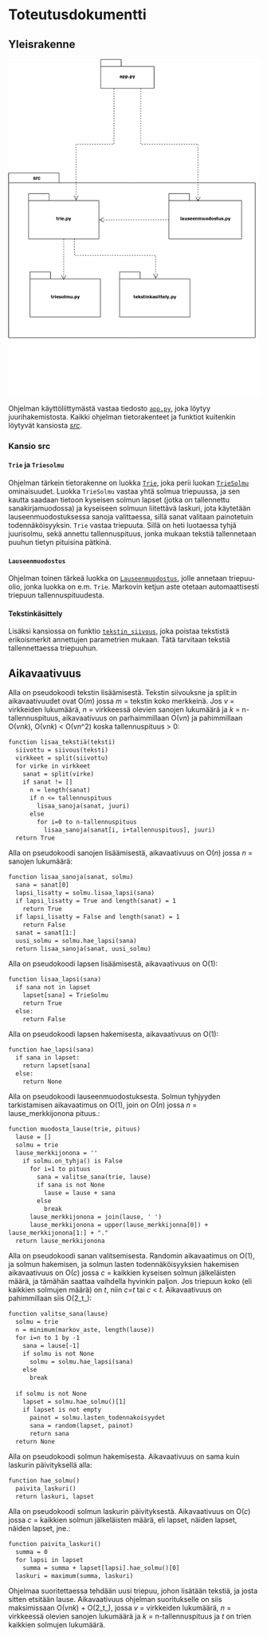 # Toteutusdokumentti

## Yleisrakenne
![](https://raw.githubusercontent.com/MillaKelhu/Lausegeneraattori_tiralabra2021/main/dokumentaatio/kuvat/ohjelman_rakenne.png)

Ohjelman käyttöliittymästä vastaa tiedosto [`app.py`](https://github.com/MillaKelhu/Lausegeneraattori_tiralabra2021/blob/main/app.py), joka löytyy juurihakemistosta. Kaikki ohjelman tietorakenteet ja funktiot kuitenkin löytyvät kansiosta [_src_](https://github.com/MillaKelhu/Lausegeneraattori_tiralabra2021/tree/main/src).

### Kansio src

#### `Trie` ja `Triesolmu`
Ohjelman tärkein tietorakenne on luokka [`Trie`](https://github.com/MillaKelhu/Lausegeneraattori_tiralabra2021/blob/main/src/trie.py), joka perii luokan [`TrieSolmu`](https://github.com/MillaKelhu/Lausegeneraattori_tiralabra2021/blob/main/src/triesolmu.py) ominaisuudet. Luokka `TrieSolmu` vastaa yhtä solmua triepuussa, ja sen kautta saadaan tietoon kyseisen solmun lapset (jotka on tallennettu sanakirjamuodossa) ja kyseiseen solmuun liitettävä laskuri, jota käytetään lauseenmuodostuksessa sanoja valittaessa, sillä sanat valitaan painotetuin todennäköisyyksin. `Trie` vastaa triepuuta. Sillä on heti luotaessa tyhjä juurisolmu, sekä annettu tallennuspituus, jonka mukaan tekstiä tallennetaan puuhun tietyn pituisina pätkinä. 

#### `Lauseenmuodostus`
Ohjelman toinen tärkeä luokka on [`Lauseenmuodostus`](https://github.com/MillaKelhu/Lausegeneraattori_tiralabra2021/blob/main/src/lauseenmuodostus.py), jolle annetaan triepuu-olio, jonka luokka on e.m. `Trie`. Markovin ketjun aste otetaan automaattisesti triepuun tallennuspituudesta. 

#### Tekstinkäsittely
Lisäksi kansiossa on funktio [`tekstin_siivous`](https://github.com/MillaKelhu/Lausegeneraattori_tiralabra2021/blob/main/src/tekstinkasittely.py), joka poistaa tekstistä erikoismerkit annettujen parametrien mukaan. Tätä tarvitaan tekstiä tallennettaessa triepuuhun.

## Aikavaativuus
Alla on pseudokoodi tekstin lisäämisestä. Tekstin siivouksne ja split:in aikavaativuudet ovat O(_m_) jossa _m_ = tekstin koko merkkeinä. Jos _v_ = virkkeiden lukumäärä, _n_ = virkkeessä olevien sanojen lukumäärä ja _k_ = n-tallennuspituus, aikavaativuus on parhaimmillaan O(_vn_) ja pahimmillaan O(_vnk_), O(_vnk_) < O(_vn_^2) koska tallennuspituus > 0:
```
function lisaa_tekstiä(teksti)
  siivottu = siivous(teksti)
  virkkeet = split(siivottu)
  for virke in virkkeet
    sanat = split(virke)
    if sanat != []
      n = length(sanat)
      if n <= tallennuspituus
        lisaa_sanoja(sanat, juuri)
      else
        for i=0 to n-tallennuspituus
          lisaa_sanoja(sanat[i, i+tallennuspituus], juuri)
  return True
```
Alla on pseudokoodi sanojen lisäämisestä, aikavaativuus on O(_n_) jossa _n_ = sanojen lukumäärä:
```
function lisaa_sanoja(sanat, solmu)
  sana = sanat[0]
  lapsi_lisatty = solmu.lisaa_lapsi(sana)
  if lapsi_lisatty = True and length(sanat) = 1
    return True
  if lapsi_lisatty = False and length(sanat) = 1
    return False
  sanat = sanat[1:]
  uusi_solmu = solmu.hae_lapsi(sana)
  return lisaa_sanoja(sanat, uusi_solmu)
```
Alla on pseudokoodi lapsen lisäämisestä, aikavaativuus on O(1): 
```
function lisaa_lapsi(sana)
  if sana not in lapset
    lapset[sana] = TrieSolmu
    return True
  else:
    return False
```
Alla on pseudokoodi lapsen hakemisesta, aikavaativuus on O(1):
```
function hae_lapsi(sana)
  if sana in lapset:
    return lapset[sana]
  else:
    return None
```
Alla on pseudokoodi lauseenmuodostuksesta. Solmun tyhjyyden tarkistamisen aikavaatimus on O(1), join on O(_n_) jossa _n_ = lause_merkkijonona pituus.:
```
function muodosta_lause(trie, pituus)
  lause = []
  solmu = trie
  lause_merkkijonona = ''
    if solmu.on_tyhja() is False
      for i=1 to pituus
        sana = valitse_sana(trie, lause)
        if sana is not None
          lause = lause + sana
        else
          break
      lause_merkkijonona = join(lause, ' ')
      lause_merkkijonona = upper(lause_merkkijonna[0]) + lause_merkkijonona[1:] + "."
  return lause_merkkijonona        
```
Alla on pseudokoodi sanan valitsemisesta. Randomin aikavaatimus on O(1), ja solmun hakemisen, ja solmun lasten todennäköisyyksien hakemisen aikavaativuus on O(_c_) jossa _c_ = kaikkien kyseisen solmun jälkeläisten määrä, ja tämähän saattaa vaihdella hyvinkin paljon. Jos triepuun koko (eli kaikkien solmujen määrä) on _t_, niin _c_=_t_ tai _c_ < _t_. Aikavaativuus on pahimmillaan siis O(2_t_):
```
function valitse_sana(lause)
  solmu = trie
  n = minimum(markov_aste, length(lause))
  for i=n to 1 by -1
    sana = lause[-1]
    if solmu is not None
      solmu = solmu.hae_lapsi(sana)
    else
      break
      
  if solmu is not None
    lapset = solmu.hae_solmu()[1]
    if lapset is not empty
      painot = solmu.lasten_todennakoisyydet
      sana = random(lapset, painot)
      return sana
  return None
```
Alla on pseudokoodi solmun hakemisesta. Aikavaativuus on sama kuin laskurin päivityksellä alla:
```
function hae_solmu()
  paivita_laskuri()
  return laskuri, lapset
```
Alla on pseudokoodi solmun laskurin päivityksestä. Aikavaativuus on O(_c_) jossa _c_ = kaikkien solmun jälkeläisten määrä, eli lapset, näiden lapset, näiden lapset, jne.:
```
function paivita_laskuri()
  summa = 0
  for lapsi in lapset
    summa = summa + lapset[lapsi].hae_solmu()[0]
  laskuri = maximum(summa, laskuri)
```
Ohjelmaa suoritettaessa tehdään uusi triepuu, johon lisätään tekstiä, ja josta sitten etsitään lause. Aikavaativuus ohjelman suoritukselle on siis maksimissaan O(_vnk_) + O(2_t_), jossa _v_ = virkkeiden lukumäärä, _n_ = virkkeessä olevien sanojen lukumäärä ja _k_ = n-tallennuspituus ja _t_ on trien kaikkien solmujen lukumäärä.
